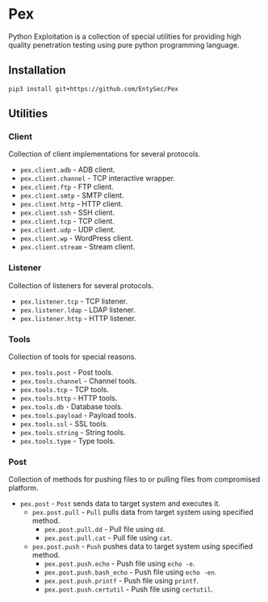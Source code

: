 # Pex

Python Exploitation is a collection of special utilities for providing high quality penetration testing using pure python programming language.

## Installation

```
pip3 install git+https://github.com/EntySec/Pex
```

## Utilities

### Client

Collection of client implementations for several protocols.

* `pex.client.adb` - ADB client.
* `pex.client.channel` - TCP interactive wrapper.
* `pex.client.ftp` - FTP client.
* `pex.client.smtp` - SMTP client.
* `pex.client.http` - HTTP client.
* `pex.client.ssh` - SSH client.
* `pex.client.tcp` - TCP client.
* `pex.client.udp` - UDP client.
* `pex.client.wp` - WordPress client.
* `pex.client.stream` - Stream client.

### Listener

Collection of listeners for several protocols.

* `pex.listener.tcp` - TCP listener.
* `pex.listener.ldap` - LDAP listener.
* `pex.listener.http` - HTTP listener.

### Tools

Collection of tools for special reasons.

* `pex.tools.post` - Post tools.
* `pex.tools.channel` - Channel tools.
* `pex.tools.tcp` - TCP tools.
* `pex.tools.http` - HTTP tools.
* `pex.tools.db` - Database tools.
* `pex.tools.payload` - Payload tools.
* `pex.tools.ssl` - SSL tools.
* `pex.tools.string` - String tools.
* `pex.tools.type` - Type tools.

### Post

Collection of methods for pushing files to or pulling files from compromised platform.

* `pex.post` - `Post` sends data to target system and executes it.
   * `pex.post.pull` - `Pull` pulls data from target system using specified method.
      * `pex.post.pull.dd` - Pull file using `dd`.
      * `pex.post.pull.cat` - Pull file using `cat`.
   * `pex.post.push` - `Push` pushes data to target system using specified method.
      * `pex.post.push.echo` - Push file using `echo -e`.
      * `pex.post.push.bash_echo` - Push file using `echo -en`.
      * `pex.post.push.printf` - Push file using `printf`.
      * `pex.post.push.certutil` - Push file using `certutil`.
